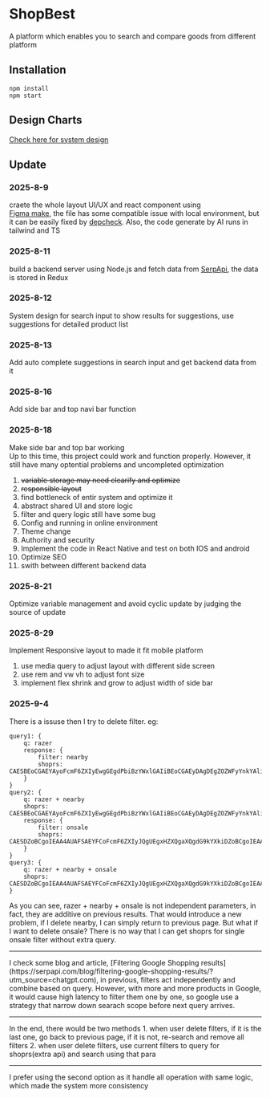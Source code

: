 # ShopBest  
A platform which enables you to search and compare goods from different platform

## Installation  
```
npm install
npm start
```

## Design Charts
[Check here for system design](https://lucid.app/lucidchart/58692dfa-5e67-418c-a747-cf526e485fa1/edit?view_items=fLWLGEIqqNfy&invitationId=inv_db6c898e-58eb-4afe-9006-f640e96ffad4)

## Update
### 2025-8-9
craete the whole layout UI/UX and react component using<br>
[Figma make](https://www.figma.com/make/b7TPhDSmWBc1zlZmMk8BMe/Untitled?node-id=0-4&t=V1aVwm6pnx9EWs1n-0), the file has some compatible issue with local environment, but it can be easily fixed by [depcheck](https://www.npmjs.com/package/depcheck). Also, the code generate by AI runs in tailwind and TS
### 2025-8-11
build a backend server using Node.js and fetch data from [SerpApi](https://serpapi.com/), the data is stored in Redux<br>
### 2025-8-12
System design for search input to show results for suggestions, use suggestions for detailed product list<br>
### 2025-8-13
Add auto complete suggestions in search input and get backend data from it<br>
### 2025-8-16
Add side bar and top navi bar function<br>
### 2025-8-18
Make side bar and top bar working<br>
Up to this time, this project could work and function properly. However, it still have many optential problems and uncompleted optimization
1. ~~variable storage may need clearify and optimize<br>~~
2. ~~responsible layout<br>~~
3. find bottleneck of entir system and optimize it<br>
4. abstract shared UI and store logic<br>
5. filter and query logic still have some bug<br>
6. Config and running in online environment<br>
7. Theme change<br>
8. Authority and security<br>
9. Implement the code in React Native and test on both IOS and android<br>
10. Optimize SEO<br>
11. swith between different backend data<br>
### 2025-8-21
Optimize variable management and avoid cyclic update by judging the source of update<br>
### 2025-8-29
Implement Responsive layout to made it fit mobile platform<br>
1. use media query to adjust layout with different side screen<br>
2. use rem and vw vh to adjust font size<br>
3. implement flex shrink and grow to adjust width of side bar<br>
### 2025-9-4
There is a issuse then I try to delete filter. eg:
```
query1: {
    q: razer
    response: {
        filter: nearby
        shoprs: CAESBEoCGAEYAyoFcmF6ZXIyEwgGEgdPbiBzYWxlGAIiBEoCGAEyDAgDEgZOZWFyYnkYAliLtSBgAg
    }
} 
query2: {
    q: razer + nearby
    shoprs: CAESBEoCGAEYAyoFcmF6ZXIyEwgGEgdPbiBzYWxlGAIiBEoCGAEyDAgDEgZOZWFyYnkYAliLtSBgAg
    response: {
        filter: onsale
        shoprs: CAESDZoBCgoIEAA4AUAFSAEYFCoFcmF6ZXIyJQgUEgxHZXQgaXQgdG9kYXkiDZoBCgoIEAA4AUAFSAEqBBABGAFgAg
    }
} 
query3: {
    q: razer + nearby + onsale
    shoprs: CAESDZoBCgoIEAA4AUAFSAEYFCoFcmF6ZXIyJQgUEgxHZXQgaXQgdG9kYXkiDZoBCgoIEAA4AUAFSAEqBBABGAFgAg
} 
```
As you can see, razer + nearby + onsale is not independent parameters, in fact, they are additive on previous results. That would introduce a new problem, if I delete nearby, I can simply return to previous page. But what if I want to delete onsale? There is no way that I can get shoprs for single onsale filter without extra query.
<hr>
I check some blog and article, [Filtering Google Shopping results](https://serpapi.com/blog/filtering-google-shopping-results/?utm_source=chatgpt.com), in previous, filters act independently and combine based on query. However, with more and more products in Google, it would cause high latency to filter them one by one, so google use a strategy that narrow down searach scope before next query arrives.
<hr>
In the end, there would be two methods
1. when user delete filters, if it is the last one, go back to previous page, if it is not, re-search and remove all filters
2. when user delete filters, use current filters to query for shoprs(extra api) and search using that para
<hr>
I prefer using the second option as it handle all operation with same logic, which made the system more consistency
